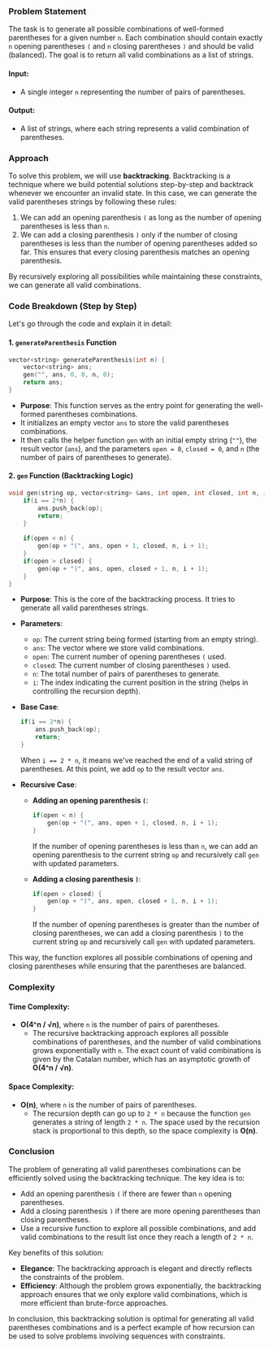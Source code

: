 ### Problem Statement

The task is to generate all possible combinations of well-formed parentheses for a given number `n`. Each combination should contain exactly `n` opening parentheses `(` and `n` closing parentheses `)` and should be valid (balanced). The goal is to return all valid combinations as a list of strings.

#### Input:
- A single integer `n` representing the number of pairs of parentheses.

#### Output:
- A list of strings, where each string represents a valid combination of parentheses.

### Approach

To solve this problem, we will use **backtracking**. Backtracking is a technique where we build potential solutions step-by-step and backtrack whenever we encounter an invalid state. In this case, we can generate the valid parentheses strings by following these rules:

1. We can add an opening parenthesis `(` as long as the number of opening parentheses is less than `n`.
2. We can add a closing parenthesis `)` only if the number of closing parentheses is less than the number of opening parentheses added so far. This ensures that every closing parenthesis matches an opening parenthesis.

By recursively exploring all possibilities while maintaining these constraints, we can generate all valid combinations.

### Code Breakdown (Step by Step)

Let's go through the code and explain it in detail:

#### 1. `generateParenthesis` Function

```cpp
vector<string> generateParenthesis(int n) {
    vector<string> ans;
    gen("", ans, 0, 0, n, 0);
    return ans;
}
```

- **Purpose**: This function serves as the entry point for generating the well-formed parentheses combinations. 
- It initializes an empty vector `ans` to store the valid parentheses combinations.
- It then calls the helper function `gen` with an initial empty string (`""`), the result vector (`ans`), and the parameters `open = 0`, `closed = 0`, and `n` (the number of pairs of parentheses to generate).

#### 2. `gen` Function (Backtracking Logic)

```cpp
void gen(string op, vector<string> &ans, int open, int closed, int n, int i) {
    if(i == 2*n) {
        ans.push_back(op);
        return;
    }
    
    if(open < n) {
        gen(op + "(", ans, open + 1, closed, n, i + 1);
    }
    if(open > closed) {
        gen(op + ")", ans, open, closed + 1, n, i + 1);
    }
}
```

- **Purpose**: This is the core of the backtracking process. It tries to generate all valid parentheses strings.
- **Parameters**:
  - `op`: The current string being formed (starting from an empty string).
  - `ans`: The vector where we store valid combinations.
  - `open`: The current number of opening parentheses `(` used.
  - `closed`: The current number of closing parentheses `)` used.
  - `n`: The total number of pairs of parentheses to generate.
  - `i`: The index indicating the current position in the string (helps in controlling the recursion depth).
  
- **Base Case**: 
    ```cpp
    if(i == 2*n) {
        ans.push_back(op);
        return;
    }
    ```
    When `i == 2 * n`, it means we've reached the end of a valid string of parentheses. At this point, we add `op` to the result vector `ans`.

- **Recursive Case**:
    - **Adding an opening parenthesis `(`**:
        ```cpp
        if(open < n) {
            gen(op + "(", ans, open + 1, closed, n, i + 1);
        }
        ```
        If the number of opening parentheses is less than `n`, we can add an opening parenthesis to the current string `op` and recursively call `gen` with updated parameters.
    
    - **Adding a closing parenthesis `)`**:
        ```cpp
        if(open > closed) {
            gen(op + ")", ans, open, closed + 1, n, i + 1);
        }
        ```
        If the number of opening parentheses is greater than the number of closing parentheses, we can add a closing parenthesis `)` to the current string `op` and recursively call `gen` with updated parameters.

This way, the function explores all possible combinations of opening and closing parentheses while ensuring that the parentheses are balanced.

### Complexity

#### Time Complexity:
- **O(4^n / √n)**, where `n` is the number of pairs of parentheses.
  - The recursive backtracking approach explores all possible combinations of parentheses, and the number of valid combinations grows exponentially with `n`. The exact count of valid combinations is given by the Catalan number, which has an asymptotic growth of **O(4^n / √n)**.

#### Space Complexity:
- **O(n)**, where `n` is the number of pairs of parentheses.
  - The recursion depth can go up to `2 * n` because the function `gen` generates a string of length `2 * n`. The space used by the recursion stack is proportional to this depth, so the space complexity is **O(n)**.

### Conclusion

The problem of generating all valid parentheses combinations can be efficiently solved using the backtracking technique. The key idea is to:
- Add an opening parenthesis `(` if there are fewer than `n` opening parentheses.
- Add a closing parenthesis `)` if there are more opening parentheses than closing parentheses.
- Use a recursive function to explore all possible combinations, and add valid combinations to the result list once they reach a length of `2 * n`.

Key benefits of this solution:
- **Elegance**: The backtracking approach is elegant and directly reflects the constraints of the problem.
- **Efficiency**: Although the problem grows exponentially, the backtracking approach ensures that we only explore valid combinations, which is more efficient than brute-force approaches.
  
In conclusion, this backtracking solution is optimal for generating all valid parentheses combinations and is a perfect example of how recursion can be used to solve problems involving sequences with constraints.